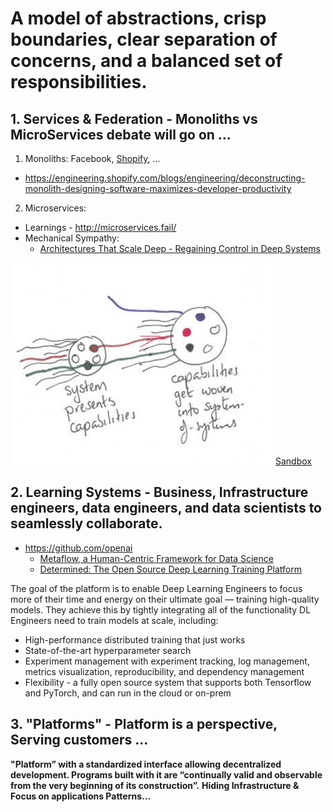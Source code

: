 # A model of abstractions, crisp boundaries, clear separation of concerns, and a balanced set of responsibilities.

## 1. Services & Federation - Monoliths vs MicroServices debate will go on ...

1. Monoliths: Facebook, [Shopify](https://twitter.com/jmwind/status/1280968028637757443), ...
* https://engineering.shopify.com/blogs/engineering/deconstructing-monolith-designing-software-maximizes-developer-productivity
2. Microservices:
* Learnings - http://microservices.fail/
* Mechanical Sympathy:
  * [Architectures That Scale Deep - Regaining Control in Deep Systems](https://www.infoq.com/presentations/properties-deep-systems/)

![](/images/systemsofsystems.png)
[Sandbox](../Labs/Sandbox.md)


## 2. Learning Systems - Business, Infrastructure engineers, data engineers, and data scientists to seamlessly collaborate. 

* https://github.com/openai
  * [Metaflow, a Human-Centric Framework for Data Science](https://netflixtechblog.com/open-sourcing-metaflow-a-human-centric-framework-for-data-science-fa72e04a5d9)
  * [Determined: The Open Source Deep Learning Training Platform](https://determined.ai/developers/)

The goal of the platform is to enable Deep Learning Engineers to focus more of their time and energy on their ultimate goal — training high-quality models. They achieve this by tightly integrating all of the functionality DL Engineers need to train models at scale, including:
- High-performance distributed training that just works
- State-of-the-art hyperparameter search
- Experiment management with experiment tracking, log management, metrics visualization, reproducibility, and dependency management
- Flexibility - a fully open source system that supports both Tensorflow and PyTorch, and can run in the cloud or on-prem

## 3. "Platforms" - Platform is a perspective, Serving customers ...


**"Platform” with a standardized interface allowing decentralized development. Programs built with it are “continually valid and observable from the very beginning of its construction”.**
**Hiding Infrastructure & Focus on applications Patterns...**



